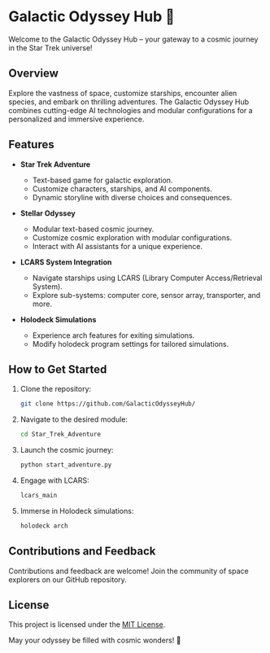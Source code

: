 # Galactic Odyssey Hub 🚀

Welcome to the Galactic Odyssey Hub – your gateway to a cosmic journey in the Star Trek universe!

## Overview

Explore the vastness of space, customize starships, encounter alien species, and embark on thrilling adventures. The Galactic Odyssey Hub combines cutting-edge AI technologies and modular configurations for a personalized and immersive experience.

## Features

- **Star Trek Adventure**
  - Text-based game for galactic exploration.
  - Customize characters, starships, and AI components.
  - Dynamic storyline with diverse choices and consequences.

- **Stellar Odyssey**
  - Modular text-based cosmic journey.
  - Customize cosmic exploration with modular configurations.
  - Interact with AI assistants for a unique experience.

- **LCARS System Integration**
  - Navigate starships using LCARS (Library Computer Access/Retrieval System).
  - Explore sub-systems: computer core, sensor array, transporter, and more.

- **Holodeck Simulations**
  - Experience arch features for exiting simulations.
  - Modify holodeck program settings for tailored simulations.

## How to Get Started

1. Clone the repository:
   ```bash
   git clone https://github.com/GalacticOdysseyHub/
   ```

2. Navigate to the desired module:
   ```bash
   cd Star_Trek_Adventure
   ```

3. Launch the cosmic journey:
   ```bash
   python start_adventure.py
   ```

4. Engage with LCARS:
   ```bash
   lcars_main
   ```

5. Immerse in Holodeck simulations:
   ```bash
   holodeck arch
   ```

## Contributions and Feedback

Contributions and feedback are welcome! Join the community of space explorers on our GitHub repository.

## License

This project is licensed under the [MIT License](LICENSE).

May your odyssey be filled with cosmic wonders! 🌌
